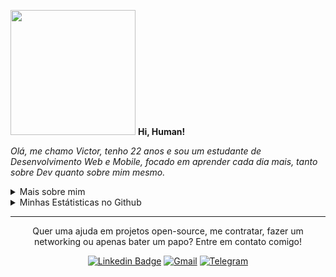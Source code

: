 <p>  
  <img src="https://user-images.githubusercontent.com/64621536/127888231-47f673b0-e081-429b-989b-f56f15091fcc.png" width="200">
  <b>
    Hi, Human!
  </b>
</p>

<p align="left">
  <em>
    Olá, me chamo Victor, tenho 22 anos e sou um estudante de Desenvolvimento Web e Mobile, focado em aprender cada dia mais, tanto sobre Dev quanto sobre mim mesmo.
  </em>
<p/>

<details>
  <summary>Mais sobre mim</summary>
  <ul>
    <li>🎓 Técnico de Informática para Internet - Qi Faculdade e Escola Técnica </li>
    <li>📕 Bootcamp Desenvolvedor(a) Front-end - IGTI </li>
    <li>📘 Bootcamp de React - IGTI </li>
    <li>📚 Estudando Dev. Web e Mobile | Algoritmos | NodeJS | Javascript | React </li>
  </ul>
</details>

<details>
  <summary>Minhas Estátisticas no Github</summary>
  <br>
  <p style={display: 'flex', alignItems: 'center'}>
    <img src="https://github-readme-stats.vercel.app/api/top-langs/?username=KlowdyTMS&theme=tokyonight&count_private=true" />
    <img src="https://github-readme-stats.vercel.app/api?locale=pt-br&username=KlowdyTMS&count_private=true&theme=tokyonight&show_icons=true&include_all_commits=true"%20alt="Estátisticas%20Gerais" />
  </p>
</details>

<hr>

<p align="center">
  Quer uma ajuda em projetos open-source, me contratar, fazer um networking ou apenas bater um papo? Entre em contato comigo!
<p/>

<div align="center">
  
  [![Linkedin Badge](https://img.shields.io/badge/-Victor%20Souza-0a66c2?style=for-the-badge&logo=linkedin&logoColor=white?logo=Linkedin&logoColor=white)](https://www.linkedin.com/in/victor-souza-762291213/)
  [![Gmail](https://img.shields.io/badge/-victor.souza2210@gmail.com-D14836?style=for-the-badge&logo=gmail&logoColor=white)](mailto:victor.souza2210@gmail.com)
[![Telegram](https://img.shields.io/badge/-Telegram-2CA5E0?style=for-the-badge&logo=telegram&logoColor=white)](https://t.me/victortms)
</div>
